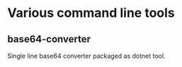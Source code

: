 # Various command line tools
## base64-converter
Single line base64 converter packaged as dotnet tool.